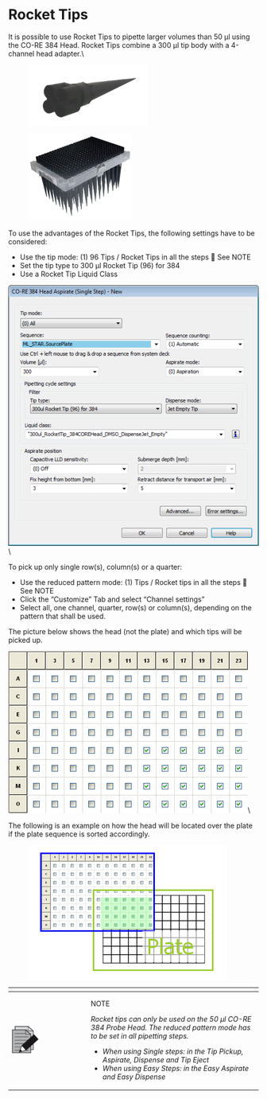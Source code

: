 # Rocket Tips

It is possible to use Rocket Tips to pipette larger volumes than 50 µl using the CO-RE 384 Head. Rocket Tips combine a 300 µl tip body with a 4-channel head adapter.\


<div>

<figure><img src="../../.gitbook/assets/image (16).png" alt="" width="240"><figcaption></figcaption></figure>

 

<figure><img src="../../.gitbook/assets/image (17).png" alt="" width="209"><figcaption></figcaption></figure>

</div>

To use the advantages of the Rocket Tips, the following settings have to be considered:

* Use the tip mode: (1) 96 Tips / Rocket Tips in all the steps  See NOTE
* Set the tip type to 300 µl Rocket Tip (96) for 384
* Use a Rocket Tip Liquid Class

![](<../../.gitbook/assets/image (18).png>)\




To pick up only single row(s), column(s) or a quarter:

* Use the reduced pattern mode: (1) Tips / Rocket tips in all the steps  See NOTE
* Click the “Customize” Tab and select “Channel settings”
* Select all, one channel, quarter, row(s) or column(s), depending on the pattern that shall be used.

The picture below shows the head (not the plate) and which tips will be picked up.

![](<../../.gitbook/assets/image (19).png>)\


The following is an example on how the head will be located over the plate if the plate sequence is sorted accordingly.

<figure><img src="../../.gitbook/assets/image (20).png" alt=""><figcaption></figcaption></figure>

<table data-header-hidden><thead><tr><th width="145"></th><th></th></tr></thead><tbody><tr><td><img src="../../.gitbook/assets/image (10) (1) (1) (1) (1) (1).png" alt="" data-size="original"></td><td><p>NOTE</p><p><em>Rocket tips can only be used on the 50 µl CO-RE 384 Probe Head. The reduced pattern mode has to be set in all pipetting steps.</em></p><ul><li><em>When using Single steps: in the Tip Pickup, Aspirate, Dispense and Tip Eject</em></li><li><em>When using Easy Steps: in the Easy Aspirate and Easy Dispense</em></li></ul></td></tr></tbody></table>
